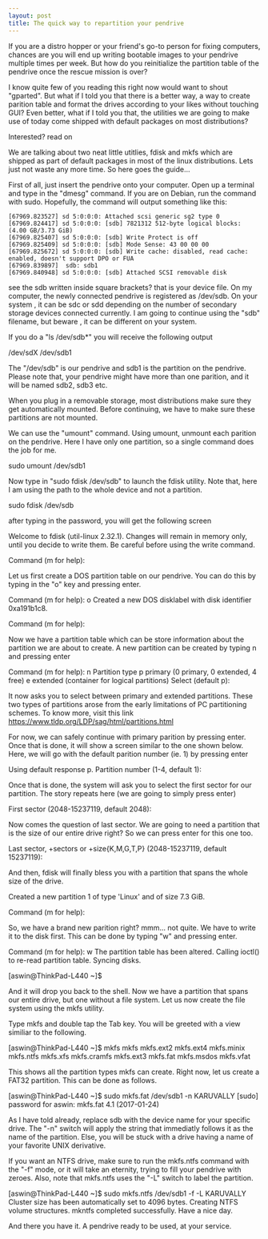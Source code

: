 ```yaml
---
layout: post
title: The quick way to repartition your pendrive  
---
```


If you are a distro hopper or your friend's go-to person for fixing computers, chances are you will end up writing bootable images to your pendrive multiple times per week. But how do you reinitialize the partition table of the pendrive once the rescue mission is over?

I know quite few of you reading this right now would want to shout "gparted". But what if I told you that there is a better way, a way to create parition table and format the drives according to your likes without touching GUI? Even better, what if I told you that, the utilities we are going to make use of today come shipped with default packages on most distributions?

Interested? read on

We are talking about two neat little utitlies, fdisk and mkfs which are shipped
as part of default packages in most of the linux distributions. Lets just not waste any more time. So here goes the guide...

First of all, just insert the pendrive onto your computer. Open up a terminal and type in the "dmesg" command. If you are on Debian, run the command with sudo. Hopefully, the command will output something like this:

    [67969.823527] sd 5:0:0:0: Attached scsi generic sg2 type 0
    [67969.824417] sd 5:0:0:0: [sdb] 7821312 512-byte logical blocks: (4.00 GB/3.73 GiB)
    [67969.825407] sd 5:0:0:0: [sdb] Write Protect is off
    [67969.825409] sd 5:0:0:0: [sdb] Mode Sense: 43 00 00 00
    [67969.825672] sd 5:0:0:0: [sdb] Write cache: disabled, read cache: enabled, doesn't support DPO or FUA
    [67969.839897]  sdb: sdb1
    [67969.840948] sd 5:0:0:0: [sdb] Attached SCSI removable disk

see the sdb written inside square brackets? that is your device file. On my
computer, the newly connected pendrive is registered as /dev/sdb. On your system
, it can be sdc or sdd depending on the number of secondary storage devices
connected currently. I am going to continue using the "sdb" filename, but beware
, it can be different on your system.

If you do a "ls /dev/sdb*" you will receive the following output

/dev/sdX  /dev/sdb1 

The "/dev/sdb" is our pendrive and sdb1 is the partition on the pendrive. Please
note that, your pendrive might have more than one parition, and it will be named
sdb2, sdb3 etc.

When you plug in a removable storage, most distributions make sure they get
automatically mounted. Before continuing, we have to make sure these partitions 
are not mounted.

We can use the "umount" command. Using umount, unmount each parition on the
pendrive. Here I have only one partition, so a single command does the job for
me.

sudo umount /dev/sdb1

Now type in "sudo fdisk /dev/sdb" to launch the fdisk utility. Note that, here I
am using the path to the whole device and not a partition.

sudo fdisk /dev/sdb

after typing in the password, you will get the following screen

Welcome to fdisk (util-linux 2.32.1).
Changes will remain in memory only, until you decide to write them.
Be careful before using the write command.


Command (m for help): 

Let us first create a DOS partition table on our pendrive. You can do this by
typing in the "o" key and pressing enter.

Command (m for help): o
Created a new DOS disklabel with disk identifier 0xa191b1c8.

Command (m for help):

Now we have a partition table which can be store information about the
partition we are about to create. A new partition can be created by typing n and
pressing enter

Command (m for help): n
Partition type
   p   primary (0 primary, 0 extended, 4 free)
   e   extended (container for logical partitions)
Select (default p):

It now asks you to select between primary and extended partitions. These two
types of partitions arose from the early limitations of PC partitioning schemes.
To know more, visit this link https://www.tldp.org/LDP/sag/html/partitions.html

For now, we can safely continue with primary parition by pressing enter. Once
that is done, it will show a screen similar to the one shown below. Here, we
will go with the default parition number (ie. 1) by pressing enter

Using default response p.
Partition number (1-4, default 1):

Once that is done, the system will ask you to select the first sector for our
partition. The story repeats here (we are going to simply press enter)

First sector (2048-15237119, default 2048):

Now comes the question of last sector. We are going to need a partition that
is the size of our entire drive right? So we can press enter for this one too.

Last sector, +sectors or +size{K,M,G,T,P} (2048-15237119, default 15237119):

And then, fdisk will finally bless you with a partition that spans the whole
size of the drive.

Created a new partition 1 of type 'Linux' and of size 7.3 GiB.

Command (m for help):

So, we have a brand new parition right? mmm... not quite. We have to write it
to the disk first. This can be done by typing "w" and pressing enter.

Command (m for help): w
The partition table has been altered.
Calling ioctl() to re-read partition table.
Syncing disks.

[aswin@ThinkPad-L440 ~]$

And it will drop you back to the shell. Now we have a partition that spans our
entire drive, but one without a file system. Let us now create the file system
using the mkfs utility.

Type mkfs and double tap the Tab key. You will be greeted with a view similiar
to the following.

[aswin@ThinkPad-L440 ~]$ mkfs
mkfs         mkfs.ext2    mkfs.ext4    mkfs.minix   mkfs.ntfs    mkfs.xfs
mkfs.cramfs  mkfs.ext3    mkfs.fat     mkfs.msdos   mkfs.vfat

This shows all the partition types mkfs can create. Right now, let us create a
FAT32 partition. This can be done as follows.

[aswin@ThinkPad-L440 ~]$ sudo mkfs.fat /dev/sdb1 -n KARUVALLY
[sudo] password for aswin:
mkfs.fat 4.1 (2017-01-24)

As I have told already, replace sdb with the device name for your specific
drive. The "-n" switch will apply the string that immediatly follows it as the
name of the partition. Else, you will be stuck with a drive having a name of
your favorite UNIX derivative.

If you want an NTFS drive, make sure to run the mkfs.ntfs command with the "-f"
mode, or it will take an eternity, trying to fill your pendrive with zeroes.
Also, note that mkfs.ntfs uses the "-L" switch to label the partition.

[aswin@ThinkPad-L440 ~]$ sudo mkfs.ntfs /dev/sdb1 -f -L KARUVALLY
Cluster size has been automatically set to 4096 bytes.
Creating NTFS volume structures.
mkntfs completed successfully. Have a nice day.

And there you have it. A pendrive ready to be used, at your service.

